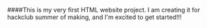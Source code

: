 ####This is my very first HTML website project. I am creating it for hackclub summer of making, and I'm excited to get started!!!
